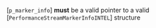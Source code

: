[`p_marker_info`] **must**  be a valid pointer to a valid [`PerformanceStreamMarkerInfoINTEL`] structure